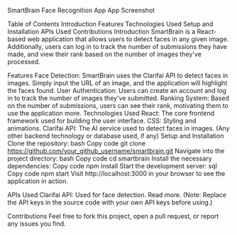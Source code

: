 SmartBrain Face Recognition App
App Screenshot

Table of Contents
Introduction
Features
Technologies Used
Setup and Installation
APIs Used
Contributions
Introduction
SmartBrain is a React-based web application that allows users to detect faces in any given image. Additionally, users can log in to track the number of submissions they have made, and view their rank based on the number of images they've processed.

Features
Face Detection: SmartBrain uses the Clarifai API to detect faces in images. Simply input the URL of an image, and the application will highlight the faces found.
User Authentication: Users can create an account and log in to track the number of images they've submitted.
Ranking System: Based on the number of submissions, users can see their rank, motivating them to use the application more.
Technologies Used
React: The core frontend framework used for building the user interface.
CSS: Styling and animations.
Clarifai API: The AI service used to detect faces in images.
(Any other backend technology or database used, if any)
Setup and Installation
Clone the repository:
bash
Copy code
git clone https://github.com/your_github_username/smartbrain.git
Navigate into the project directory:
bash
Copy code
cd smartbrain
Install the necessary dependencies:
Copy code
npm install
Start the development server:
sql
Copy code
npm start
Visit http://localhost:3000 in your browser to see the application in action.

APIs Used
Clarifai API: Used for face detection. Read more.
(Note: Replace the API keys in the source code with your own API keys before using.)

Contributions
Feel free to fork this project, open a pull request, or report any issues you find.
